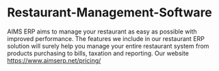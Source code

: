 # Restaurant-Management-Software
AIMS ERP aims to manage your restaurant as easy as possible with improved performance. The features we include in our restaurant ERP solution will surely help you manage your entire restaurant system from products purchasing to bills, taxation and reporting. Our website https://www.aimserp.net/pricing/
